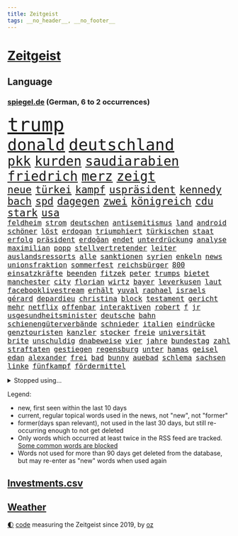 ```yaml
---
title: Zeitgeist
tags: __no_header__, __no_footer__
---
```


# [Zeitgeist](https://oliz.io/zeitgeist/)

## Language

<h3><a href="https://www.spiegel.de" target="_blank">spiegel.de</a> (German, 6 to 2 occurrences)</h3>
<p style="font-family:monospace">
<span style="font-size:32pt"><a href="news_links.html#trump" class="current">trump</a></span>
<br>
<span style="font-size:27pt"><a href="news_links.html#donald" class="current">donald</a></span>
<span style="font-size:27pt"><a href="news_links.html#deutschland" class="current">deutschland</a></span>
<br>
<span style="font-size:22pt"><a href="news_links.html#pkk" class="current">pkk</a></span>
<span style="font-size:22pt"><a href="news_links.html#kurden" class="current">kurden</a></span>
<span style="font-size:22pt"><a href="news_links.html#saudiarabien" class="current">saudiarabien</a></span>
<span style="font-size:22pt"><a href="news_links.html#friedrich" class="current">friedrich</a></span>
<span style="font-size:22pt"><a href="news_links.html#merz" class="current">merz</a></span>
<span style="font-size:22pt"><a href="news_links.html#zeigt" class="current">zeigt</a></span>
<br>
<span style="font-size:17pt"><a href="news_links.html#neue" class="current">neue</a></span>
<span style="font-size:17pt"><a href="news_links.html#türkei" class="current">türkei</a></span>
<span style="font-size:17pt"><a href="news_links.html#kampf" class="current">kampf</a></span>
<span style="font-size:17pt"><a href="news_links.html#uspräsident" class="current">uspräsident</a></span>
<span style="font-size:17pt"><a href="news_links.html#kennedy" class="current">kennedy</a></span>
<span style="font-size:17pt"><a href="news_links.html#bach" class="current">bach</a></span>
<span style="font-size:17pt"><a href="news_links.html#spd" class="current">spd</a></span>
<span style="font-size:17pt"><a href="news_links.html#dagegen" class="current">dagegen</a></span>
<span style="font-size:17pt"><a href="news_links.html#zwei" class="current">zwei</a></span>
<span style="font-size:17pt"><a href="news_links.html#königreich" class="current">königreich</a></span>
<span style="font-size:17pt"><a href="news_links.html#cdu" class="current">cdu</a></span>
<span style="font-size:17pt"><a href="news_links.html#stark" class="current">stark</a></span>
<span style="font-size:17pt"><a href="news_links.html#usa" class="current">usa</a></span>
<br>
<span style="font-size:12pt"><a href="news_links.html#feldheim" class="new">feldheim</a></span>
<span style="font-size:12pt"><a href="news_links.html#strom" class="current">strom</a></span>
<span style="font-size:12pt"><a href="news_links.html#deutschen" class="current">deutschen</a></span>
<span style="font-size:12pt"><a href="news_links.html#antisemitismus" class="current">antisemitismus</a></span>
<span style="font-size:12pt"><a href="news_links.html#land" class="current">land</a></span>
<span style="font-size:12pt"><a href="news_links.html#android" class="current">android</a></span>
<span style="font-size:12pt"><a href="news_links.html#schöner" class="current">schöner</a></span>
<span style="font-size:12pt"><a href="news_links.html#löst" class="current">löst</a></span>
<span style="font-size:12pt"><a href="news_links.html#erdogan" class="new">erdogan</a></span>
<span style="font-size:12pt"><a href="news_links.html#triumphiert" class="current">triumphiert</a></span>
<span style="font-size:12pt"><a href="news_links.html#türkischen" class="current">türkischen</a></span>
<span style="font-size:12pt"><a href="news_links.html#staat" class="current">staat</a></span>
<span style="font-size:12pt"><a href="news_links.html#erfolg" class="current">erfolg</a></span>
<span style="font-size:12pt"><a href="news_links.html#präsident" class="current">präsident</a></span>
<span style="font-size:12pt"><a href="news_links.html#erdoğan" class="current">erdoğan</a></span>
<span style="font-size:12pt"><a href="news_links.html#endet" class="current">endet</a></span>
<span style="font-size:12pt"><a href="news_links.html#unterdrückung" class="current">unterdrückung</a></span>
<span style="font-size:12pt"><a href="news_links.html#analyse" class="current">analyse</a></span>
<span style="font-size:12pt"><a href="news_links.html#maximilian" class="new">maximilian</a></span>
<span style="font-size:12pt"><a href="news_links.html#popp" class="new">popp</a></span>
<span style="font-size:12pt"><a href="news_links.html#stellvertretender" class="new">stellvertretender</a></span>
<span style="font-size:12pt"><a href="news_links.html#leiter" class="current">leiter</a></span>
<span style="font-size:12pt"><a href="news_links.html#auslandsressorts" class="new">auslandsressorts</a></span>
<span style="font-size:12pt"><a href="news_links.html#alle" class="current">alle</a></span>
<span style="font-size:12pt"><a href="news_links.html#sanktionen" class="current">sanktionen</a></span>
<span style="font-size:12pt"><a href="news_links.html#syrien" class="current">syrien</a></span>
<span style="font-size:12pt"><a href="news_links.html#enkeln" class="new">enkeln</a></span>
<span style="font-size:12pt"><a href="news_links.html#news" class="current">news</a></span>
<span style="font-size:12pt"><a href="news_links.html#unionsfraktion" class="current">unionsfraktion</a></span>
<span style="font-size:12pt"><a href="news_links.html#sommerfest" class="new">sommerfest</a></span>
<span style="font-size:12pt"><a href="news_links.html#reichsbürger" class="new">reichsbürger</a></span>
<span style="font-size:12pt"><a href="news_links.html#800" class="current">800</a></span>
<span style="font-size:12pt"><a href="news_links.html#einsatzkräfte" class="current">einsatzkräfte</a></span>
<span style="font-size:12pt"><a href="news_links.html#beenden" class="current">beenden</a></span>
<span style="font-size:12pt"><a href="news_links.html#fitzek" class="current">fitzek</a></span>
<span style="font-size:12pt"><a href="news_links.html#peter" class="current">peter</a></span>
<span style="font-size:12pt"><a href="news_links.html#trumps" class="current">trumps</a></span>
<span style="font-size:12pt"><a href="news_links.html#bietet" class="current">bietet</a></span>
<span style="font-size:12pt"><a href="news_links.html#manchester" class="current">manchester</a></span>
<span style="font-size:12pt"><a href="news_links.html#city" class="current">city</a></span>
<span style="font-size:12pt"><a href="news_links.html#florian" class="current">florian</a></span>
<span style="font-size:12pt"><a href="news_links.html#wirtz" class="current">wirtz</a></span>
<span style="font-size:12pt"><a href="news_links.html#bayer" class="current">bayer</a></span>
<span style="font-size:12pt"><a href="news_links.html#leverkusen" class="current">leverkusen</a></span>
<span style="font-size:12pt"><a href="news_links.html#laut" class="current">laut</a></span>
<span style="font-size:12pt"><a href="news_links.html#facebooklivestream" class="new">facebooklivestream</a></span>
<span style="font-size:12pt"><a href="news_links.html#erhält" class="current">erhält</a></span>
<span style="font-size:12pt"><a href="news_links.html#yuval" class="current">yuval</a></span>
<span style="font-size:12pt"><a href="news_links.html#raphael" class="current">raphael</a></span>
<span style="font-size:12pt"><a href="news_links.html#israels" class="current">israels</a></span>
<span style="font-size:12pt"><a href="news_links.html#gérard" class="current">gérard</a></span>
<span style="font-size:12pt"><a href="news_links.html#depardieu" class="current">depardieu</a></span>
<span style="font-size:12pt"><a href="news_links.html#christina" class="current">christina</a></span>
<span style="font-size:12pt"><a href="news_links.html#block" class="new">block</a></span>
<span style="font-size:12pt"><a href="news_links.html#testament" class="current">testament</a></span>
<span style="font-size:12pt"><a href="news_links.html#gericht" class="current">gericht</a></span>
<span style="font-size:12pt"><a href="news_links.html#mehr" class="current">mehr</a></span>
<span style="font-size:12pt"><a href="news_links.html#netflix" class="current">netflix</a></span>
<span style="font-size:12pt"><a href="news_links.html#offenbar" class="current">offenbar</a></span>
<span style="font-size:12pt"><a href="news_links.html#interaktiven" class="current">interaktiven</a></span>
<span style="font-size:12pt"><a href="news_links.html#robert" class="current">robert</a></span>
<span style="font-size:12pt"><a href="news_links.html#f" class="current">f</a></span>
<span style="font-size:12pt"><a href="news_links.html#jr" class="current">jr</a></span>
<span style="font-size:12pt"><a href="news_links.html#usgesundheitsminister" class="current">usgesundheitsminister</a></span>
<span style="font-size:12pt"><a href="news_links.html#deutsche" class="current">deutsche</a></span>
<span style="font-size:12pt"><a href="news_links.html#bahn" class="current">bahn</a></span>
<span style="font-size:12pt"><a href="news_links.html#schienengüterverbände" class="new">schienengüterverbände</a></span>
<span style="font-size:12pt"><a href="news_links.html#schnieder" class="current">schnieder</a></span>
<span style="font-size:12pt"><a href="news_links.html#italien" class="current">italien</a></span>
<span style="font-size:12pt"><a href="news_links.html#eindrücke" class="current">eindrücke</a></span>
<span style="font-size:12pt"><a href="news_links.html#genztouristen" class="new">genztouristen</a></span>
<span style="font-size:12pt"><a href="news_links.html#kanzler" class="current">kanzler</a></span>
<span style="font-size:12pt"><a href="news_links.html#stocker" class="new">stocker</a></span>
<span style="font-size:12pt"><a href="news_links.html#freie" class="current">freie</a></span>
<span style="font-size:12pt"><a href="news_links.html#universität" class="current">universität</a></span>
<span style="font-size:12pt"><a href="news_links.html#brite" class="current">brite</a></span>
<span style="font-size:12pt"><a href="news_links.html#unschuldig" class="current">unschuldig</a></span>
<span style="font-size:12pt"><a href="news_links.html#dnabeweise" class="new">dnabeweise</a></span>
<span style="font-size:12pt"><a href="news_links.html#vier" class="current">vier</a></span>
<span style="font-size:12pt"><a href="news_links.html#jahre" class="current">jahre</a></span>
<span style="font-size:12pt"><a href="news_links.html#bundestag" class="current">bundestag</a></span>
<span style="font-size:12pt"><a href="news_links.html#zahl" class="current">zahl</a></span>
<span style="font-size:12pt"><a href="news_links.html#straftaten" class="current">straftaten</a></span>
<span style="font-size:12pt"><a href="news_links.html#gestiegen" class="current">gestiegen</a></span>
<span style="font-size:12pt"><a href="news_links.html#regensburg" class="current">regensburg</a></span>
<span style="font-size:12pt"><a href="news_links.html#unter" class="current">unter</a></span>
<span style="font-size:12pt"><a href="news_links.html#hamas" class="current">hamas</a></span>
<span style="font-size:12pt"><a href="news_links.html#geisel" class="current">geisel</a></span>
<span style="font-size:12pt"><a href="news_links.html#edan" class="new">edan</a></span>
<span style="font-size:12pt"><a href="news_links.html#alexander" class="current">alexander</a></span>
<span style="font-size:12pt"><a href="news_links.html#frei" class="current">frei</a></span>
<span style="font-size:12pt"><a href="news_links.html#bad" class="current">bad</a></span>
<span style="font-size:12pt"><a href="news_links.html#bunny" class="current">bunny</a></span>
<span style="font-size:12pt"><a href="news_links.html#auebad" class="new">auebad</a></span>
<span style="font-size:12pt"><a href="news_links.html#schlema" class="new">schlema</a></span>
<span style="font-size:12pt"><a href="news_links.html#sachsen" class="current">sachsen</a></span>
<span style="font-size:12pt"><a href="news_links.html#linke" class="current">linke</a></span>
<span style="font-size:12pt"><a href="news_links.html#fünfkampf" class="new">fünfkampf</a></span>
<span style="font-size:12pt"><a href="news_links.html#fördermittel" class="new">fördermittel</a></span>
</p>
<details>
<summary>Stopped using...</summary>
<p class="former" style="font-size:12pt">
gerüchte(1664) krankenhäuser(1664) liverpool(1664) myanmar(1664) winter(1664) bürger(1663) diskutieren(1663) klimakrise(1663) ungewöhnlich(1663) anleger(1662) lindner(1662) opposition(1662) vergewaltigung(1662) eis(1661) mittwoch(1661) steuern(1661) tempo(1661) co₂(1660) gezogen(1660) tötete(1660) besonderen(1659) jagd(1659) 300(1658) erhoben(1658) illegalen(1658) persönlich(1658) sogenannte(1658) verlängert(1658) ändert(1658) 100000(1657) bekannten(1657) ausgebrochen(1656) bidens(1656) ebenfalls(1656) kochen(1656) nahverkehr(1656) sturz(1656) allianz(1655) bereich(1655) deutet(1655) genutzt(1655) mediziner(1655) mitglied(1655) mitunter(1655) steigende(1655) angeklagter(1654) anwälte(1654) bekannte(1654) geschickt(1654) oberbürgermeister(1654) versuchte(1654) benzin(1653) berichte(1653) engagement(1653) enthüllt(1653) klein(1653) möglicher(1653) obama(1653) vorschläge(1653) infektion(1652) punkten(1651) schuss(1651) taiwan(1651) gegenteil(1650) möglichst(1650) schicksal(1650) werbung(1650) entscheidenden(1649) verteidigungsministerium(1649) berät(1647) gesetze(1647) restaurants(1647) schnellen(1647) sender(1647) tatverdächtigen(1647) entscheidend(1646) kleines(1646) vorgestellt(1645) einsetzen(1643) aktivistin(1642) ermittlern(1642) wachstum(1642) jürgen(1641) zurückgegangen(1641) 11(1640) hielten(1640) tiefen(1640) öffentliche(1638) ausrüstung(1637) anzeichen(1636) äußerte(1636) pleite(1632) iranischen(1628) fehlende(1627) kandidatur(1621) koalitionspartner(1618) versorgung(1618) dutzend(1616) energie(1616) erhebliche(1612) lehrkräfte(1607) schadensersatz(1593) wetterdienst(1569) vormarsch(1532) geehrt(1464) charles(1463) verdi(1405) ohnehin(1386) 20000(1352) gewohnt(1336) nachmittag(1327) ice(1296) ausgeben(1260) bekannteste(1258) fußballs(1256) diskussionen(1240) schloss(1229) hinzu(1208) ring(1202) krebs(1198) spaltung(1185) 2014(1172) brüder(1171) betreibt(1158) rené(1158) stabil(1149) lücken(1144) langsam(1131) überlebenden(1117) gewerkschaften(1115) crew(1108) antisemitische(1105) prominenten(1080) konzerte(1072) chefs(1064) kai(1063) iii(1058) stärksten(1057) kaffee(1051) prompt(1042) olympischen(1040) osnabrück(1040) profi(1037) äußerst(1005) tode(1004) hoffnungsträger(991) studieren(989) bürgergeld(988) hände(981) kündigung(969) schickte(969) eingreifen(967) gerechtfertigt(965) ernährung(956) emissionen(948) aktivist(931) parolen(926) schmeckt(918) billigt(905) wechselte(880) game(874) nico(872) wein(872) hinnehmen(863) heimische(853) viertagewoche(845) vorfälle(843) marode(828) islamistischen(818) jäger(811) ministerpräsidenten(793) duisburg(783) ankommen(779) eingeladen(772) schließung(763) pen(762) emotionen(750) boomt(748) zeuge(746) italiener(745) fußballverband(739) victor(733) härtere(732) beine(730) berühmtesten(721) vergeltung(719) protestierten(705) neuwahlen(702) luftangriffen(693) helden(687) mysteriöse(682) missstände(673) milliardenschweren(666) warnungen(664) nahostkonflikt(655) palästinensische(646) politikerinnen(642) schönste(641) argentiniens(636) geflohen(635) körperliche(617) wirbel(614) mary(608) javier(607) unten(604) gewinner(596) verfolgte(584) herbert(583) berüchtigte(576) darstellung(573) strafgerichtshof(571) eröffnung(565) ddr(561) demos(560) taucht(555) versagt(552) rafah(542) attraktiver(536) recep(533) tayyip(533) stellten(528) aussetzen(526) unterschätzt(525) verschaffen(522) bundestagswahl(505) robbie(505) bernd(504) leise(502) stoffe(501) bestraft(500) falls(499) falle(497) 125(496) ambitionen(487) on(483) landung(482) toni(480) erziehung(472) barack(471) hollywoods(470) gleichberechtigung(469) le(469) seoul(469) rast(468) erfolgreichen(465) vorbereiten(464) gegensteuern(457) 2006(456) matteo(452) go(449) great(449) mittleren(449) verdächtiger(448) elton(444) korrigiert(441) abgewiesen(440) konzept(440) jena(439) trick(438) rechtlichen(433) kehl(432) 74(430) frühe(428) marathon(428) realistische(428) glimpflich(427) strategische(427) wütet(425) 58(420) sophia(419) dein(418) superstars(416) lüge(413) blutbad(410) persönlichkeit(407) techmilliardär(404) altersvorsorge(403) fing(403) musiala(402) langweilig(400) pole(400) jamal(399) rekonstruieren(396) strafzölle(394) dokumentation(393) laufende(393) km/h(392) ausprobiert(391) zusätzlichen(391) lieder(390) populismus(390) 2029(386) statistische(384) fußballbund(383) boykottieren(382) lebenslanger(381) tennisspielerin(381) hunderttausenden(372) technischen(372) wirtschaftspolitik(369) bahnstrecke(367) weltgrößten(364) telekom(360) entgeht(358) johnson(357) automaten(350) bande(350) forschenden(350) premiers(346) spielerinnen(346) weibchen(345) azubis(342) planten(340) vorteile(334) nachrichtenagentur(328) laufbahn(325) jubel(324) ordnete(324) verwaltungsgericht(324) evakuierungen(323) fußballplatz(323) alassad(321) feinde(321) lösungen(318) staatsbürgerschaft(318) stärkste(317) funk(315) normalen(314) royal(313) back(312) schwangerschaft(312) potenziell(311) sätzen(311) berührt(309) bleibe(307) erlebnis(306) eingebrochen(305) netflixdoku(304) situationen(303) nachträglich(301) schätzung(301) weltraum(299) beziehen(297) hollywoodstars(297) praktisch(297) unsicher(297) abriss(296) baseball(294) menschlichen(293) wählten(293) rico(292) 41(291) erkunden(291) umstrittenem(290) siebte(285) steuert(285) präsidentschaft(284) entgehen(283) externe(281) zuspruch(281) atlantik(280) tony(280) eigentliche(276) zwölfjährige(276) geurteilt(275) eiszeit(274) lockt(274) cdumann(272) marc(272) notfalls(269) skepsis(268) wettert(268) radio(267) secret(266) austausch(265) moderiert(264) uspolitik(263) zögern(262) jones(261) schau(260) finger(259) datum(258) baschar(256) geheimdienste(256) siedler(256) michelle(253) verfängt(253) liveblog(252) dax(250) wahrgenommen(250) zustimmung(249) eingeschlossen(247) registrieren(246) asiatischen(245) benutzte(242) drohten(242) erstattet(242) punktet(242) strafmaß(240) gelangt(239) rückführungen(239) enthoben(237) amtes(235) usbürger(235) zurecht(234) 55(233) kurzerhand(233) plante(233) beruht(232) trieb(232) bekämpft(231) böllern(231) andernfalls(230) speziellen(230) arne(229) mönchengladbach(229) überwacht(228) achtung(227) prominenter(224) bernhard(223) 98(221) wirtschaftlichen(220) schwanken(218) zulässig(218) maren(216) katastrophal(215) schlugen(212) auswärtssieg(211) bundespräsidenten(208) vogel(206) na(205) statements(204) offenheit(203) studiert(203) verliehen(203) debattieren(202) indigene(202) brett(200) lenken(199) country(198) inhalten(198) gefiel(196) heutzutage(196) tatortvote(196) koalitionsgespräche(195) stromausfälle(195) stanley(194) ungeklärt(194) apps(193) ausgeliefert(193) bedrohte(193) bemängelt(193) weltmeisterschaft(192) gestützt(191) verrückt(191) aufarbeitung(188) vorstellungen(188) zusätzlich(187) tageszeit(185) krassen(184) lachen(184) reizgas(184) freiheiten(183) erneuerbaren(181) exemplare(180) leere(179) phasen(179) bürgern(178) forderten(178) sprit(177) sklaverei(176) dunkelheit(175) kompetenz(175) entlastungen(173) gefährdung(173) rüstungsindustrie(173) tumult(173) bröckeln(172) parteikollegen(172) laschet(171) verleihen(171) überzieht(171) gazas(170) gelder(170) ökonom(170) machtlos(169) tauscht(169) linksextremisten(168) joseph(167) jva(167) abzug(166) arbeitskosten(166) heimatbesuch(166) inhaltlich(166) abgelehnt(165) rookie(165) einnehmen(164) bekomme(163) blaupause(163) winden(163) puerto(162) siemens(162) wunderbar(162) entschlossen(161) merkwürdige(161) ergibt(160) liz(160) knappen(159) benko(158) fallschirmspringer(158) gründerin(158) quoten(158) platzen(157) zurückzukehren(157) amerikanern(156) böller(156) gavin(156) repräsentantenhaus(156) bereitschaft(155) berüchtigten(154) analysieren(153) drohnenaufnahmen(153) make(153) verweisen(153) grundsätzliche(152) rüstung(152) benedikt(151) meghan(150) verzögerungen(150) gesteckt(148) strafverfahren(148) oscars(147) partnern(147) rächen(147) versicherung(147) voranbringen(146) mourinho(145) verdienst(145) anweisung(144) berlinale(144) preisverleihung(144) grenzschutz(143) leichte(143) umzingelt(143) motive(142) ozean(142) recherche(142) bafög(141) schmerzhaft(141) termine(141) alkoholsucht(140) blindgänger(140) ed(140) einsatzes(140) sheeran(140) kommunizieren(139) tarifkonflikt(138) wohnungsbau(138) beworben(137) fragile(137) großbank(137) räume(137) augenzeugin(136) pferdesport(135) verlangte(135) verließen(135) co2(134) intakt(134) schädlicher(134) anhören(133) berufen(133) faire(133) tina(133) verlauf(133) geschwindigkeit(132) sabotiert(132) 40000(131) alleingang(131) durcheinander(131) silvester(131) hofften(130) skifahrer(130) zwillingstöchter(130) ausfuhr(129) beamter(128) tiefstand(128) assad(127) ligaspielen(127) national(127) 218(126) ausrufung(126) kranken(126) levy(126) tommy(126) absetzung(125) beruflichen(125) fragebogen(125) begriffen(124) rückkehrer(124) amateurvideos(123) signagründer(123) syrische(123) unentschieden(123) verschlechtert(123) zivilschutz(123) bauern(122) kriegsrechts(122) zielte(122) erstmal(121) herzogin(121) parteichefs(121) souveränität(121) südwesten(121) bundesarbeitsgericht(120) fck(120) vorsorge(120) 20jährigen(119) causa(119) einsetzt(119) nasa(119) o(119) umsturz(119) affront(118) diagnostiziert(118) stattgefunden(118) wiener(117) willkürlich(117) übergangsregierung(117) erwartete(116) eskalierte(116) syrischer(116) empfehlen(115) insolvent(115) kochbücher(115) rezepte(115) sanierung(115) appelliert(114) betonen(114) logik(114) epidemie(113) friends(113) unterhändler(113) winzige(113) gastbeitrag(112) tatverdacht(112) millionensumme(111) versehentlich(111) überdenken(111) konzepte(110) gelbhaar(109) medaille(109) chase(108) markle(108) algorithmus(107) psychiatrie(106) ruder(106) ostdeutschen(105) sammler(105) schal(105) wandelt(105) besitz(104) einigt(104) johanna(104) katastrophalen(104) kaufkraft(104) lahm(104) piste(104) amtsübernahme(103) elisabeth(103) geschmack(103) schärfere(103) cruz(102) feuerwehrleute(102) wiederholten(102) behauptung(101) überlebten(101) premierministerin(100) trocken(100) jahrelangen(99) titelrennen(99) träume(99) heidelberg(98) unsicherheiten(98) sackt(97) uskonzerne(97) vereinzelt(97) lieferten(96) absatz(95) introvertierte(95) schlussphase(95) aktienkurse(94) drohnenangriffe(94) hinweisen(94) schwäche(94) winde(94) csupolitiker(93) gegenkandidaten(93) karibik(93) kasernen(93) militärregierung(93) berufsleben(92) dahinterstecken(92) datenanalyse(92) kälte(92) liebäugelt(92) problematisch(92) promille(92) spezialisiert(92) waldbränden(92) abzuwenden(91) boote(91) coparteichef(91) formen(91) grill(91) maroder(91) vergewaltiger(91) impfstoffs(90) unruhige(90) vergessenheit(90) blondie(89) karriereknick(89) teslachefs(89) trübe(89) werten(89) dwd(88) familiären(88) immobilienreich(88) professur(88) routine(88) zutritt(88) aufzunehmen(87) bewusster(87) büchern(87) inn(87) vage(87) aufschieben(86) gesunde(86) pädokriminelle(85) bankrotterklärung(84) diversitätsprogramme(84) filmstars(84) lobbyarbeit(84) montagmorgen(84) quatsch(84) ssv(84) wappnet(84) iwfchefin(83) newsom(83) protests(83) endlose(82) erhärtet(82) fern(82) interviews(82) introvertiert(82) verringern(82) blendete(81) doppeltes(81) einzuschränken(81) iea(81) kutsche(81) sussex(81) verbrauch(81) energieversorgung(80) erdoğanregierung(80) handelspartner(80) spannung(80) verschickte(80) agent(79) aschaffenburg(79) ostdeutsche(79) alpinistin(78) aschaffenburger(78) nationalspielerin(78) aufklärungsflugzeug(77) korruptionsprozess(77) malek(77) mel(77) rami(77) teslaautos(77) veranlasst(77) academy(76) feststellt(76) inhaftierter(76) israelhamaskrieg(76) lynch(76) mitgerissen(76) sand(76) schmähpreis(76) schärfe(76) sozialversicherung(76) agentur(75) aquarium(75) belästigungsvorwürfe(75) brancheninsider(75) entwickelte(75) erfreut(75) defensive(74) friedhof(74) gelesen(74) louvre(74) menstruation(74) schmierereien(74) zurückweisungen(74) amthor(73) episode(73) meyers(73) miniatur(73) tatbegehungsgefahr(73) vorsitzender(73) durchgesickert(72) negativrekord(72) spielberg(72) achim(71) blockbuster(71) lecker(71) quer(71) solarstrom(71) tornados(71) ussondergesandte(71) zwangsurlaub(71) agieren(70) anschauen(70) entscheidendes(70) istanbuls(70) mette(70) puma(70) saarland(70) seuche(70) spende(70) usfirma(70) ash(69) blockierte(69) wohnheim(69) antonelli(68) aufwärts(68) handels(68) kimi(68) massenproteste(68) gegenzöllen(67) krebsdiagnose(67) rosenbach(67) unbehagen(67) wassermassen(67) abschottung(66) frederiksen(66) fünfpunkteplan(66) großbuchstaben(66) heizöl(66) house(66) josef(66) komm(66) lebenstraum(66) nähern(66) petition(66) siliconvalleygrößen(66) untersuchungsbericht(66) verschärfungen(66) übergang(66) annehmen(65) auslandsgeheimdienst(65) demonstrative(65) klargestellt(65) kräftemessen(65) seriös(65) warnten(65) gecancelt(64) nationalisten(64) ostbeauftragte(64) vorläufiges(64) wale(64) bvg(63) heißer(63) louvredirektorin(63) reisten(63) zolldrohungen(63) gezüchtet(62) ole(62) pausiert(62) streik(62) verleihung(62) baseballstar(61) intelligent(61) schulweg(61) strafbefehl(61) bombardierung(60) einfuhrzöllen(60) enthält(60) klarer(60) patzt(60) handelspartnern(59) modemarken(59) rechnungshof(59) rettungsarbeiten(59) rohstoffe(59) verglich(59) 51(58) einigungen(58) staatskasse(58) thrones(58) ausgeht(57) deckmantel(57) lieferketten(57) taktik(57) verteilen(57) verwalten(57) wuppertal(57) 38jähriger(56) felsen(56) lala(56) organspender(56) rider(56) titelkampf(56) unnötig(56) anbietet(55) ausgenommen(55) ausgenutzt(55) ernster(55) fördert(55) grönemeyer(55) internationalem(55) komitee(55) lotus(55) topeak(55) vorurteilen(55) abgezockt(54) behtash(54) fahrschüler(54) kommunale(54) maryam(54) nationalen(54) quadrat(54) river(54) sanaeeha(54) skizziert(54) spiegeltalk(54) widerlegt(54) 38jährigen(53) curling(53) klauten(53) schlachtfeld(53) verwaltung(53) wochenlanger(53) überboten(53) beugt(52) fressen(52) humanoide(52) neuerlichen(52) rugby(52) stichwaffen(52) angefangen(51) dokumentarfilm(51) franca(51) kletterer(51) kompletten(51) lehfeldt(51) monaco(51) verfall(51) veruntreute(51) wirtschaftsforscher(51) hohn(50) häufigste(50) influencern(50) selbstverständlich(50) spielball(50) stolze(50) tiefsten(50) umgekehrt(50) wissenschaftlerin(50) 71jährige(49) absolvieren(49) bundeskartellamt(49) handelsbilanzen(49) fahrerlaubnis(48) masterplan(48) menschenrechtsgruppen(48) kinshasa(47) ungerecht(47) wahlschlappe(47) 64(46) einflüsterer(46) energiequelle(46) intellektuellen(46) philosoph(46) 1400(45) aufgebraucht(45) freigang(45) gestreikt(45) schwarzrote(45) steuergeld(45) erschaffen(44) konfrontationskurs(44) stimmrecht(44) 32jähriger(43) bäcker(43) francesca(43) künstlichem(43) schifffahrt(43) unangemessen(43) vernichten(43) again(42) fußballweltmeister(42) josé(42) roberto(42) vin(42) bluse(41) burgtheater(41) familienalltag(41) luftpumpen(41) nochaußenministerin(41) ramadan(41) schiebt(41) schwule(41) 46jährige(40) masernausbruch(40) wahrscheinlichkeit(40) bäckerei(39) selina(39) titanic(39) verarbeitet(39) verkneifen(39) abgesackt(38) ausgestellt(38) begehen(38) schwangere(38) triathlon(38) autonome(37) kohlenmonoxidvergiftung(37) kostete(37) lieferkettengesetz(37) regierungskoalition(37) schwächt(37) weltmeisterin(37) 239(36) durchbrochen(36) glückwünsche(36) handelspolitik(36) lockten(36) 67jährige(35) akkubetriebene(35) koalitionsgesprächen(35) netflixshow(35) skelette(35) sommermärchenprozess(35) winfried(35) abgesehen(34) drittgrößte(34) fenerbahçe(34) geschlechterunterschiede(34) impfskeptiker(34) meistens(34) rekordkurs(34) bundesstraße(33) connor(33) knappes(33) politischem(33) wohnungsnot(33) zerbrechen(33) 13000(32) beseitigen(32) bundesweiten(32) konter(32) kühlem(32) zeugnis(32) absurde(31) autorennen(31) klafft(31) parteiübergreifend(31) stieftochter(31) zerbrochen(31) aggressive(30) ausländerbehörde(30) auszahlen(30) bündnispartner(30) eingefrorenes(30) gelüftet(30) inspirieren(30) krywyj(30) rih(30) schulleiter(30) walter(30) zivile(30) auszusetzen(29) beigebracht(29) gynäkologe(29) maradona(29) mittelamerika(29) spätestens(29) zuordnen(29) ölpreise(29) amtliche(28) camilla(28) csulandesgruppenchef(28) demokratien(28) dying(28) formiert(28) justizopfer(28) krauth(28) liganiederlage(28) priorität(28) prozesses(28) schüren(28) tankstellen(28) theatermacher(28) aung(27) brückenbauer(27) hlaing(27) juntachef(27) min(27) sprünge(27) ungewöhnlicher(27) wassermangel(27) affen(26) begeben(26) einreisen(26) einstimmig(26) femizide(26) hürden(26) mutigen(26) virus(26) abschnitt(25) klinge(25) selenskyjs(25) 39jährige(24) etf(24) existierenden(24) separatisten(24) tobte(24) visa(24) wachstumsprognose(24) zeitungsbericht(24) dorn(23) eingeknickt(23) heldin(23) johansson(23) nachhaltigkeit(23) quadratmetern(23) scarlett(23) vortag(23) willst(23) zollankündigungen(23) bauarbeiter(22) junta(22) usprodukte(22) vermeidbar(22) erstellt(21) sogenanntes(21) verbrennerausstieg(21) weigerte(21) beschlagnahmen(20) kappe(20) wirtschaftlicher(20) abräumen(19) abschiebeflüge(19) ausgegangen(19) gegenzölle(19) gymnasiums(19) hobbys(19) salah(19) tweet(19) angepasst(18) einzudämmen(18) fahndung(18) israeli(18) schluckt(18) südsudan(18) unojob(18) willkommen(18) zulassen(18) ausschnitte(17) erklärungsnot(17) mpox(17) arabischer(16) bodenoffensive(16) diskret(16) erheblichem(16) hochzeitsfeier(16) konsens(16) raumflug(16) stätten(16) tempel(16) visum(16) a100(15) autobahnbrücke(15) copa(15) felder(15) handelskonflikt(15) irritationen(15) mailandsanremo(15) prüfungen(15) schimmel(15) usnotenbank(15) zunehmender(15) banker(14) darknet(14) gletscher(14) kuscheln(14) oppositionschef(14) schüchtern(14) uhrenindustrie(14) özel(14) chp(13) nussknacker(13) prozessbeginn(13) schreck(13) sechsjährige(13) spiegelspitzengespräch(13) stürzten(13) upamecano(13) 144(12) kraftwerke(12) kühlungsborn(12) landwirt(12) opferzahl(12) ortschaften(12) rabiate(12) reduziert(12) streitpunkte(12) verläuft(12) nachgeben(11) unterbreitet(11) zusammenbringt(11)
</p>
</details>
<p>Legend:
<ul>
<li><span class="new">new</span>, first seen within the last 10 days</li>
<li><span class="current">current</span>, regular topical words used in the news, not "new", not "former"</li>
<li><span class="former">former(days span relevant)</span>, not used in the last 30 days, but still re-occurring enough to not get deleted</li>
<li>Only words which occurred at least twice in the RSS feed are tracked. <a href="language/filters.py">Some common words are blocked</a></li>
<li>Words not used for more than 90 days get deleted from the database, but may re-enter as "new" words when used again</li>
</ul>
</p>

## [Investments](investments.html)[.csv](investments.csv)

## [Weather](weather.html)

<footer>
<a href="javascript:toggleTheme()" class="nav">🌓</a>
<a href="https://github.com/ooz/zeitgeist">code</a> measuring the Zeitgeist since 2019, by <a href="https://oliz.io">oz</a>
</footer>
